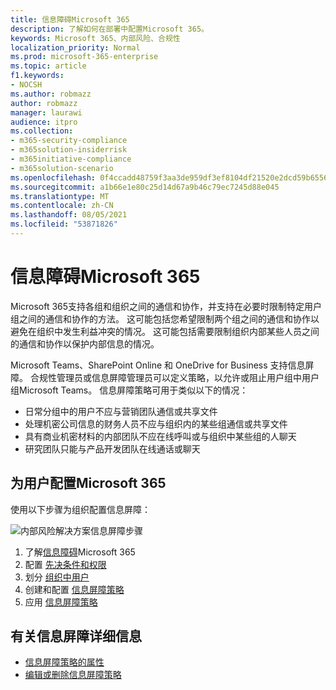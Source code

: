 ```yaml
---
title: 信息障碍Microsoft 365
description: 了解如何在部署中配置Microsoft 365。
keywords: Microsoft 365、内部风险、合规性
localization_priority: Normal
ms.prod: microsoft-365-enterprise
ms.topic: article
f1.keywords:
- NOCSH
ms.author: robmazz
author: robmazz
manager: laurawi
audience: itpro
ms.collection:
- m365-security-compliance
- m365solution-insiderrisk
- m365initiative-compliance
- m365solution-scenario
ms.openlocfilehash: 0f4ccadd48759f3aa3de959df3ef8104df21520e2dcd59b65567891be31d314a
ms.sourcegitcommit: a1b66e1e80c25d14d67a9b46c79ec7245d88e045
ms.translationtype: MT
ms.contentlocale: zh-CN
ms.lasthandoff: 08/05/2021
ms.locfileid: "53871826"
---
```

# <a name="information-barriers-in-microsoft-365"></a>信息障碍Microsoft 365

Microsoft 365支持各组和组织之间的通信和协作，并支持在必要时限制特定用户组之间的通信和协作的方法。 这可能包括您希望限制两个组之间的通信和协作以避免在组织中发生利益冲突的情况。 这可能包括需要限制组织内部某些人员之间的通信和协作以保护内部信息的情况。

Microsoft Teams、SharePoint Online 和 OneDrive for Business 支持信息屏障。 合规性管理员或信息屏障管理员可以定义策略，以允许或阻止用户组中用户组Microsoft Teams。 信息屏障策略可用于类似以下的情况：

- 日常分组中的用户不应与营销团队通信或共享文件
- 处理机密公司信息的财务人员不应与组织内的某些组通信或共享文件
- 具有商业机密材料的内部团队不应在线呼叫或与组织中某些组的人聊天
- 研究团队只能与产品开发团队在线通话或聊天

## <a name="configure-information-barriers-for-microsoft-365"></a>为用户配置Microsoft 365

使用以下步骤为组织配置信息屏障：

![内部风险解决方案信息屏障步骤](../media/ir-solution-ib-steps.png)

1. 了解[信息障碍](information-barriers.md)Microsoft 365
2. 配置 [先决条件和权限](information-barriers-policies.md#prerequisites)
3. 划分 [组织中用户](information-barriers-policies.md#part-1-segment-users)
4. 创建和配置 [信息屏障策略](information-barriers-policies.md#part-2-define-information-barrier-policies)
5. 应用 [信息屏障策略](information-barriers-policies.md#part-3-apply-information-barrier-policies)

## <a name="more-information-about-information-barriers"></a>有关信息屏障详细信息

- [信息屏障策略的属性](information-barriers-attributes.md)
- [编辑或删除信息屏障策略](information-barriers-edit-segments-policies.md)